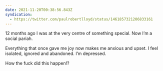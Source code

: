 ```yaml
---
date: 2021-11-20T00:38:56.843Z
syndication:
  - https://twitter.com/paulrobertlloyd/status/1461857321206833161
---
```

12 months ago I was at the very centre of something special. Now I’m a social pariah.

Everything that once gave me joy now makes me anxious and upset. I feel isolated, ignored and abandoned. I’m depressed.

How the fuck did this happen!?
